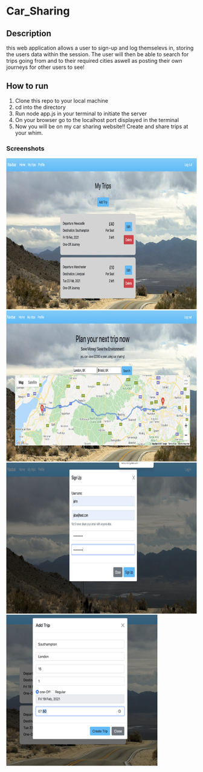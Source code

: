 # Car_Sharing

Description
-------
this web application allows a user to sign-up and log themselevs in, storing the users data within the session. The user will then be able to search for trips going from and to their required cities aswell as posting their own journeys for other users to see!

How to run
-------

1. Clone this repo to your local machine
2. cd into the directory
3. Run node app.js in your terminal to initiate the server
4. On your browser go to the localhost port displayed in the terminal
5. Now you will be on my car sharing website!! Create and share trips at your whim.


### Screenshots ### 

<img src="https://github.com/Josh-Steadman/Car_Sharing/blob/main/public/images/MyTrips.png" width="600" height="400"><img src="https://github.com/Josh-Steadman/Car_Sharing/blob/main/public/images/Search.png" width="600" height="400">
<img src="https://github.com/Josh-Steadman/Car_Sharing/blob/main/public/images/SignUp.png" width="600" height="400"><img src="https://github.com/Josh-Steadman/Car_Sharing/blob/main/public/images/addTrip.png" width="400" height="400">

